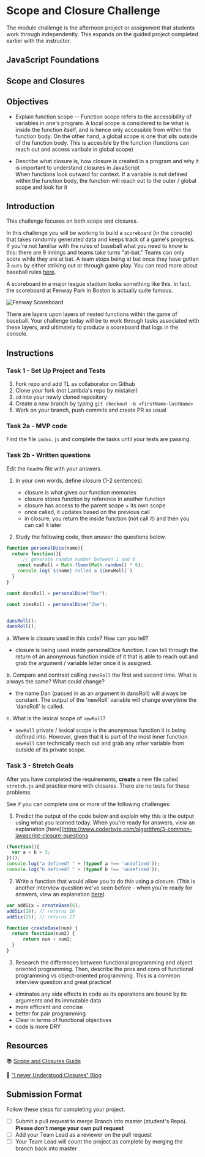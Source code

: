 # Scope and Closure Challenge

The module challenge is the afternoon project or assignment that students work through independently. This expands on the guided project completed earlier with the instructor.

## JavaScript Foundations

## Scope and Closures

## Objectives

- Explain function scope
-- Function scope refers to the accessibility of variables in one's program. A local scope is considered to be what is inside the function itself, and is hence only accessible from within the function body. On the other hand, a global scope is one that sits outside of the function body. This is accesible by the function (functions can reach out and access varibale in global scope)  

- Describe what closure is, how closure is created in a program and why it is important to understand closures in JavaScript  
When functions look outward for context. If a variable is not defined within the function body, the function will reach out to the outer / global scope and look for it



## Introduction

This challenge focuses on both scope and closures.

In this challenge you will be working to build a `scoreboard` (in the console) that takes randomly generated data and keeps track of a game's progress. If you're not familiar with the rules of baseball what you need to know is this: there are 9 innings and teams take turns "at-bat." Teams can only score while they are at bat. A team stops being at bat once they have gotten 3 `outs` by either striking out or through game play. You can read more about baseball rules [here](https://www.rulesofsport.com/sports/baseball.html).

A scoreboard in a major league stadium looks something like this. In fact, the scoreboard at Fenway Park in Boston is actually quite famous. 

![Fenway Scoreboard](https://storage.googleapis.com/afs-prod/media/media:e959506330fd4e5890023c93cfbaac55/800.jpeg)

There are layers upon layers of nested functions within the game of baseball. Your challenge today will be to work through tasks associated with these layers, and ultimately to produce a scoreboard that logs in the console.

## Instructions

### Task 1 - Set Up Project and Tests

1. Fork repo and add TL as collaborator on Github
2. Clone _your_ fork (not Lambda's repo by mistake!)
3. `cd` into your newly cloned repository
4. Create a new branch by typing `git checkout -b <firstName-lastName>`
5. Work on your branch, push commits and create PR as usual

### Task 2a - MVP code

Find the file `index.js` and complete the tasks until your tests are passing.

### Task 2b - Written questions

Edit the `ReadMe` file with your answers.

1. In your own words, define closure (1-2 sentences).
    - closure is what gives our function memories 
    - closure stores function by reference in another function
    - closure has access to the parent scope + its own scope
    - once called, it updates based on the previous call
    - in closure, you return the inside function (not call it) and then you can call it later

2. Study the following code, then answer the questions below.

```js
function personalDice(name){
  return function(){
      // generate random number between 1 and 6
    const newRoll = Math.floor(Math.random() * 6);
    console.log(`${name} rolled a ${newRoll}`)
  }
}

const dansRoll = personalDice("Dan");

const zoesRoll = personalDice("Zoe");


dansRoll();
dansRoll();
```

a. Where is closure used in this code? How can you tell?

- closure is being used inside personalDice function. I can tell through the return of an anonymous function inside of it that is able to reach out and grab the argument / variable letter once it is assigned. 

b. Compare and contrast calling `dansRoll` the first and second time. What is always the same? What could change?
- the name Dan (passed in as an argument in dansRoll) will always be constant. The output of the 'newRoll' variable will change everytime the 'dansRoll' is called.

c. What is the lexical scope of `newRoll`? 
- `newRoll` private / lexical scope is the anonymous function it is being defined into. However, given that it is part of the most inner function. `newRoll` can technically reach out and grab any other variable from outside of its private scope.

### Task 3 - Stretch Goals

After you have completed the requirements, **create** a new file called `stretch.js` and practice more with closures. There are no tests for these problems.

See if you can complete one or more of the following challenges:

1. Predict the output of the code below and explain why this is the output using what you learned today. When you're ready for answers, view an explanation [here](https://www.coderbyte.com/algorithm/3-common-javascript-closure-questions

```js
(function(){
  var a = b = 3;
})();
console.log("a defined? " + (typeof a !== 'undefined'));
console.log("b defined? " + (typeof b !== 'undefined'));
```

2. Write a function that would allow you to do this using a closure. (This is another interview question we've seen before - when you're ready for answers, view an explanation [here](https://www.coderbyte.com/algorithm/3-common-javascript-closure-questions)).

```js
var addSix = createBase(6);
addSix(10); // returns 16
addSix(21); // returns 27

function createBase(num) {
  return function(num2) {
      return num + num2;
  }
}
```

3. Research the differences between functional programming and object oriented programming. Then, describe the pros and cons of functional programming vs object-oriented programming. This is a common interview question and great practice!
- elminates any side effects in code as its operations are bound by its arguments and its immutable data 
- more efficient and concise 
- better for pair programming 
- Clear in terms of functional objectives
- code is more DRY 


## Resources

📚 [Scope and Closures Guide](https://css-tricks.com/javascript-scope-closures/)

🧠 ["I never Understood Closures" Blog](https://medium.com/dailyjs/i-never-understood-javascript-closures-9663703368e8)

## Submission Format

Follow these steps for completing your project.

- [ ] Submit a pull request to merge <firstName-lastName> Branch into master (student's  Repo). **Please don't merge your own pull request**
- [ ] Add your Team Lead as a reviewer on the pull request
- [ ] Your Team Lead will count the project as complete by merging the branch back into master
